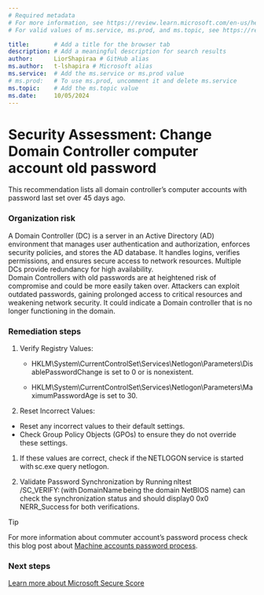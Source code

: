 ```yaml
---
# Required metadata
# For more information, see https://review.learn.microsoft.com/en-us/help/platform/learn-editor-add-metadata?branch=main
# For valid values of ms.service, ms.prod, and ms.topic, see https://review.learn.microsoft.com/en-us/help/platform/metadata-taxonomies?branch=main

title:       # Add a title for the browser tab
description: # Add a meaningful description for search results
author:      LiorShapiraa # GitHub alias
ms.author:   t-lshapira # Microsoft alias
ms.service:  # Add the ms.service or ms.prod value
# ms.prod:   # To use ms.prod, uncomment it and delete ms.service
ms.topic:    # Add the ms.topic value
ms.date:     10/05/2024
---
```


# Security Assessment: Change Domain Controller computer account old password

This recommendation lists all domain controller’s computer accounts with password last set over 45 days ago.

### Organization risk

A Domain Controller (DC) is a server in an Active Directory (AD) environment that manages user authentication and authorization, enforces security policies, and stores the AD database. It handles logins, verifies permissions, and ensures secure access to network resources. Multiple DCs provide redundancy for high availability.  
Domain Controllers with old passwords are at heightened risk of compromise and could be more easily taken over. Attackers can exploit outdated passwords, gaining prolonged access to critical resources and weakening network security. It could indicate a Domain controller that is no longer functioning in the domain.

### Remediation steps

1. Verify Registry Values: 

   - HKLM\System\CurrentControlSet\Services\Netlogon\Parameters\DisablePasswordChange is set to 0 or is nonexistent. 
   
   - HKLM\System\CurrentControlSet\Services\Netlogon\Parameters\MaximumPasswordAge is set to 30. 
   
1. Reset Incorrect Values:   
- Reset any incorrect values to their default settings.   
- Check Group Policy Objects (GPOs) to ensure they do not override these settings. 

1. If these values are correct, check if the NETLOGON service is started with sc.exe query netlogon. 

1. Validate Password Synchronization by Running nltest /SC_VERIFY: (with DomainName being the domain NetBIOS name) can check the synchronization status and should display0 0x0 NERR_Success for both verifications.

> [!TIP]
> For more information about commuter account’s password process check this blog post about [Machine accounts password process](https://techcommunity.microsoft.com/t5/ask-the-directory-services-team/machine-account-password-process/ba-p/396026). 
### Next steps

[Learn more about Microsoft Secure Score](/microsoft-365/security/defender/microsoft-secure-score)

